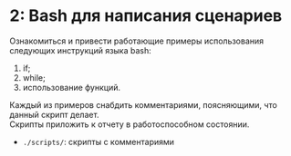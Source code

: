 # 2: Bash для написания сценариев

Ознакомиться и привести работающие примеры использования следующих инструкций языка bash:
1. if;
2. while;
3. использование функций.

Каждый из примеров снабдить комментариями, поясняющими, что данный скрипт делает.  
Скрипты приложить к отчету в работоспособном состоянии.

- `./scripts/`: скрипты с комментариями
